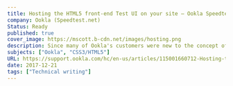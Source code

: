 ```yaml
---
title: Hosting the HTML5 front-end Test UI on your site – Ookla Speedtest Custom
company: Ookla (Speedtest.net)
Status: Ready
published: true
cover_image: https://mscott.b-cdn.net/images/hosting.png
description: Since many of Ookla's customers were new to the concept of using a iframe hosted from another web server, we needed to build a template to assist users with building their company web pages that displayed the test content in an HTML5 friendly manner.
subjects: ["Ookla", "CSS3/HTML5"]
URL: https://support.ookla.com/hc/en-us/articles/115001660712-Hosting-the-HTML5-front-end-Test-UI-on-your-site
date: 2017-12-21
tags: ["Technical writing"]
---
```


<!-- @format -->
